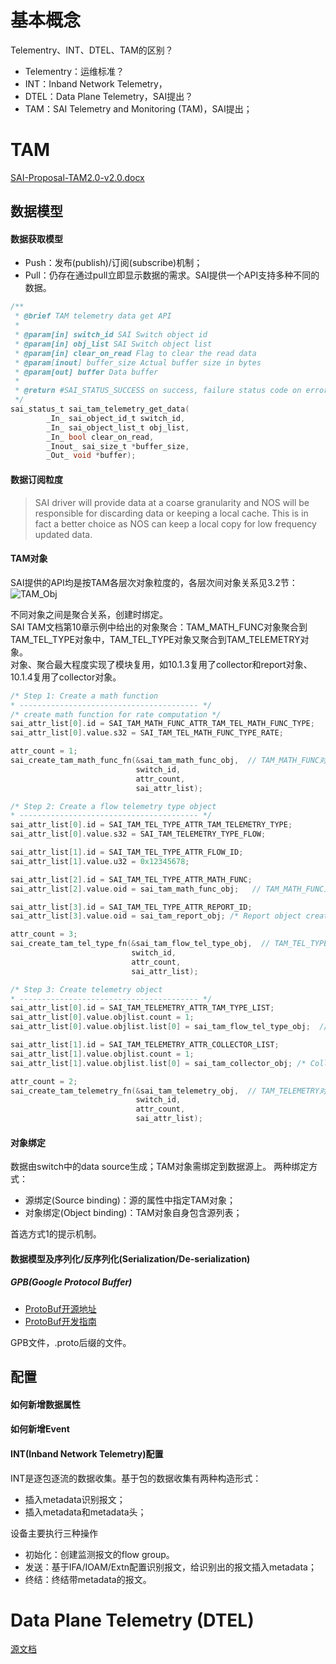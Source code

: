 # 基本概念

Telementry、INT、DTEL、TAM的区别？
- Telementry：运维标准？
- INT：Inband Network Telemetry，
- DTEL：Data Plane Telemetry，SAI提出？
- TAM：SAI Telemetry and Monitoring (TAM)，SAI提出；

# TAM
[SAI-Proposal-TAM2.0-v2.0.docx](https://github.com/opencomputeproject/SAI/tree/master/doc/TAM)

## 数据模型
#### 数据获取模型
- Push：发布(publish)/订阅(subscribe)机制；
- Pull：仍存在通过pull立即显示数据的需求。SAI提供一个API支持多种不同的数据。

```c
/**
 * @brief TAM telemetry data get API
 *
 * @param[in] switch_id SAI Switch object id
 * @param[in] obj_list SAI Switch object list
 * @param[in] clear_on_read Flag to clear the read data
 * @param[inout] buffer_size Actual buffer size in bytes
 * @param[out] buffer Data buffer
 *
 * @return #SAI_STATUS_SUCCESS on success, failure status code on error
 */
sai_status_t sai_tam_telemetry_get_data(
        _In_ sai_object_id_t switch_id,
        _In_ sai_object_list_t obj_list,
        _In_ bool clear_on_read,
        _Inout_ sai_size_t *buffer_size,
        _Out_ void *buffer);
```

#### 数据订阅粒度
> SAI driver will provide data at a coarse granularity and NOS will be responsible for discarding data or keeping a local cache. 
> This is in fact a better choice as NOS can keep a local copy for low frequency updated data.

#### TAM对象
SAI提供的API均是按TAM各层次对象粒度的，各层次间对象关系见3.2节：   
![TAM_Obj](../../images/tam_obj.jpg)   

不同对象之间是聚合关系，创建时绑定。  
SAI TAM文档第10章示例中给出的对象聚合：TAM_MATH_FUNC对象聚合到TAM_TEL_TYPE对象中，TAM_TEL_TYPE对象又聚合到TAM_TELEMETRY对象。  
对象、聚合最大程度实现了模块复用，如10.1.3复用了collector和report对象、10.1.4复用了collector对象。  
```c
/* Step 1: Create a math function
* ---------------------------------------- */
/* create math function for rate computation */
sai_attr_list[0].id = SAI_TAM_MATH_FUNC_ATTR_TAM_TEL_MATH_FUNC_TYPE;
sai_attr_list[0].value.s32 = SAI_TAM_TEL_MATH_FUNC_TYPE_RATE;

attr_count = 1;
sai_create_tam_math_func_fn(&sai_tam_math_func_obj,  // TAM_MATH_FUNC对象创建
                            switch_id,
                            attr_count,
                            sai_attr_list);

/* Step 2: Create a flow telemetry type object
* ---------------------------------------- */
sai_attr_list[0].id = SAI_TAM_TEL_TYPE_ATTR_TAM_TELEMETRY_TYPE;
sai_attr_list[0].value.s32 = SAI_TAM_TELEMETRY_TYPE_FLOW;

sai_attr_list[1].id = SAI_TAM_TEL_TYPE_ATTR_FLOW_ID;
sai_attr_list[1].value.u32 = 0x12345678;

sai_attr_list[2].id = SAI_TAM_TEL_TYPE_ATTR_MATH_FUNC;
sai_attr_list[2].value.oid = sai_tam_math_func_obj;   // TAM_MATH_FUNC对象聚合到TAM_TEL_TYPE对象

sai_attr_list[3].id = SAI_TAM_TEL_TYPE_ATTR_REPORT_ID;
sai_attr_list[3].value.oid = sai_tam_report_obj; /* Report object created earlier and reused */

attr_count = 3;
sai_create_tam_tel_type_fn(&sai_tam_flow_tel_type_obj,  // TAM_TEL_TYPE对象创建
                           switch_id,
                           attr_count,
                           sai_attr_list);

/* Step 3: Create telemetry object
* ---------------------------------------- */
sai_attr_list[0].id = SAI_TAM_TELEMETRY_ATTR_TAM_TYPE_LIST;
sai_attr_list[0].value.objlist.count = 1;
sai_attr_list[0].value.objlist.list[0] = sai_tam_flow_tel_type_obj;  // TAM_TEL_TYPE对象聚合到TAM_TELEMETRY

sai_attr_list[1].id = SAI_TAM_TELEMETRY_ATTR_COLLECTOR_LIST;
sai_attr_list[1].value.objlist.count = 1;
sai_attr_list[1].value.objlist.list[0] = sai_tam_collector_obj; /* Collector object created earlier and reused */

attr_count = 2;
sai_create_tam_telemetry_fn(&sai_tam_telemetry_obj,  // TAM_TELEMETRY对象创建
                            switch_id,
                            attr_count,
                            sai_attr_list);
```

#### 对象绑定
数据由switch中的data source生成；TAM对象需绑定到数据源上。
两种绑定方式：
- 源绑定(Source binding)：源的属性中指定TAM对象；
- 对象绑定(Object binding)：TAM对象自身包含源列表；  

首选方式1的提示机制。

#### 数据模型及序列化/反序列化(Serialization/De-serialization)
##### GPB(Google Protocol Buffer)
- [ProtoBuf开源地址](https://github.com/protocolbuffers/protobuf/releases)
- [ProtoBuf开发指南](https://developers.google.com/protocol-buffers/docs/proto)

GPB文件，.proto后缀的文件。  

## 配置
#### 如何新增数据属性

#### 如何新增Event

#### INT(Inband Network Telemetry)配置
INT是逐包逐流的数据收集。基于包的数据收集有两种构造形式：
- 插入metadata识别报文；
- 插入metadata和metadata头；

设备主要执行三种操作
- 初始化：创建监测报文的flow group。
- 发送：基于IFA/IOAM/Extn配置识别报文，给识别出的报文插入metadata；
- 终结：终结带metadata的报文。


# Data Plane Telemetry (DTEL)
[源文档](https://github.com/opencomputeproject/SAI/blob/master/doc/DTEL/SAI-Proposal-Data-Plane-Telemetry.md)

